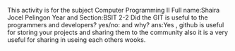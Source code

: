 This activity is for the subject Computer Programming II
Full name:Shaira Jocel Pelingon
Year and Section:BSIT 2-2
Did the GIT is useful to the programmers and developers? yes/no: and why?
ans:Yes , github is useful for storing your projects and sharing them to the community also it is a very useful for sharing in useing each others wooks.
